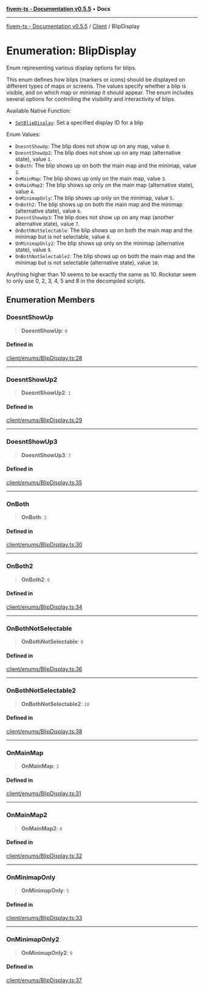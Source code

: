 [**fivem-ts - Documentation v0.5.5**](../../../README.md) • **Docs**

***

[fivem-ts - Documentation v0.5.5](../../../README.md) / [Client](../README.md) / BlipDisplay

# Enumeration: BlipDisplay

Enum representing various display options for blips.

This enum defines how blips (markers or icons) should be displayed on different types of maps or screens.
The values specify whether a blip is visible, and on which map or minimap it should appear. The enum
includes several options for controlling the visibility and interactivity of blips.

Available Native Function:
- [`SetBlipDisplay`](https://docs.fivem.net/natives/?_0x9029B2F3DA924928): Set a specified display ID for a blip

Enum Values:
- `DoesntShowUp`: The blip does not show up on any map, value `0`.
- `DoesntShowUp2`: The blip does not show up on any map (alternative state), value `1`.
- `OnBoth`: The blip shows up on both the main map and the minimap, value `2`.
- `OnMainMap`: The blip shows up only on the main map, value `3`.
- `OnMainMap2`: The blip shows up only on the main map (alternative state), value `4`.
- `OnMinimapOnly`: The blip shows up only on the minimap, value `5`.
- `OnBoth2`: The blip shows up on both the main map and the minimap (alternative state), value `6`.
- `DoesntShowUp3`: The blip does not show up on any map (another alternative state), value `7`.
- `OnBothNotSelectable`: The blip shows up on both the main map and the minimap but is not selectable, value `8`.
- `OnMinimapOnly2`: The blip shows up only on the minimap (alternative state), value `9`.
- `OnBothNotSelectable2`: The blip shows up on both the main map and the minimap but is not selectable (alternative state), value `10`.

Anything higher than 10 seems to be exactly the same as 10.
Rockstar seem to only use 0, 2, 3, 4, 5 and 8 in the decompiled scripts.

## Enumeration Members

### DoesntShowUp

> **DoesntShowUp**: `0`

#### Defined in

[client/enums/BlipDisplay.ts:28](https://github.com/Purpose-Dev/fivem-ts/blob/main/src/client/enums/BlipDisplay.ts#L28)

***

### DoesntShowUp2

> **DoesntShowUp2**: `1`

#### Defined in

[client/enums/BlipDisplay.ts:29](https://github.com/Purpose-Dev/fivem-ts/blob/main/src/client/enums/BlipDisplay.ts#L29)

***

### DoesntShowUp3

> **DoesntShowUp3**: `7`

#### Defined in

[client/enums/BlipDisplay.ts:35](https://github.com/Purpose-Dev/fivem-ts/blob/main/src/client/enums/BlipDisplay.ts#L35)

***

### OnBoth

> **OnBoth**: `2`

#### Defined in

[client/enums/BlipDisplay.ts:30](https://github.com/Purpose-Dev/fivem-ts/blob/main/src/client/enums/BlipDisplay.ts#L30)

***

### OnBoth2

> **OnBoth2**: `6`

#### Defined in

[client/enums/BlipDisplay.ts:34](https://github.com/Purpose-Dev/fivem-ts/blob/main/src/client/enums/BlipDisplay.ts#L34)

***

### OnBothNotSelectable

> **OnBothNotSelectable**: `8`

#### Defined in

[client/enums/BlipDisplay.ts:36](https://github.com/Purpose-Dev/fivem-ts/blob/main/src/client/enums/BlipDisplay.ts#L36)

***

### OnBothNotSelectable2

> **OnBothNotSelectable2**: `10`

#### Defined in

[client/enums/BlipDisplay.ts:38](https://github.com/Purpose-Dev/fivem-ts/blob/main/src/client/enums/BlipDisplay.ts#L38)

***

### OnMainMap

> **OnMainMap**: `3`

#### Defined in

[client/enums/BlipDisplay.ts:31](https://github.com/Purpose-Dev/fivem-ts/blob/main/src/client/enums/BlipDisplay.ts#L31)

***

### OnMainMap2

> **OnMainMap2**: `4`

#### Defined in

[client/enums/BlipDisplay.ts:32](https://github.com/Purpose-Dev/fivem-ts/blob/main/src/client/enums/BlipDisplay.ts#L32)

***

### OnMinimapOnly

> **OnMinimapOnly**: `5`

#### Defined in

[client/enums/BlipDisplay.ts:33](https://github.com/Purpose-Dev/fivem-ts/blob/main/src/client/enums/BlipDisplay.ts#L33)

***

### OnMinimapOnly2

> **OnMinimapOnly2**: `9`

#### Defined in

[client/enums/BlipDisplay.ts:37](https://github.com/Purpose-Dev/fivem-ts/blob/main/src/client/enums/BlipDisplay.ts#L37)
